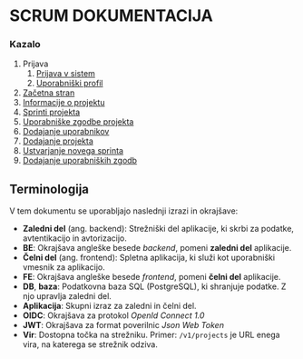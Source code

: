 # SCRUM DOKUMENTACIJA

### Kazalo

1. Prijava
    1. [Prijava v sistem](./content/LOGIN.md)
    2. [Uporabniški profil](./content/USER_PROFILE.md)
2. [Začetna stran](./content/FIRSTPAGE.md)
3. [Informacije o projektu](./content/INFO.md)
4. [Sprinti projekta](./content/SPRINTSINFO.md)
5. [Uporabniške zgodbe projekta](./content/STORIESINFO.md)
6. [Dodajanje uporabnikov](./content/USERS.md)
7. [Dodajanje projekta](./content/PROJECTS.md)
8. [Ustvarjanje novega sprinta](./content/SPRINTS.md)
9. [Dodajanje uporabniških zgodb](./content/STORIES.md)

## Terminologija

V tem dokumentu se uporabljajo naslednji izrazi in okrajšave:

* **Zaledni del** (ang. backend): Strežniški del aplikacije, ki skrbi za podatke, avtentikacijo in avtorizacijo.
* **BE**: Okrajšava angleške besede *backend*, pomeni **zaledni del** aplikacije.
* **Čelni del** (ang. frontend): Spletna aplikacija, ki služi kot uporabniški vmesnik za aplikacijo.
* **FE**: Okrajšava angleške besede *frontend*, pomeni **čelni del** aplikacije.
* **DB**, **baza**: Podatkovna baza SQL (PostgreSQL), ki shranjuje podatke. Z njo upravlja zaledni del.
* **Aplikacija**: Skupni izraz za zaledni in čelni del.
* **OIDC**: Okrajšava za protokol *OpenId Connect 1.0*
* **JWT**: Okrajšava za format poverilnic *Json Web Token*
* **Vir**: Dostopna točka na strežniku. Primer: `/v1/projects` je URL enega vira, na katerega se strežnik odziva.
